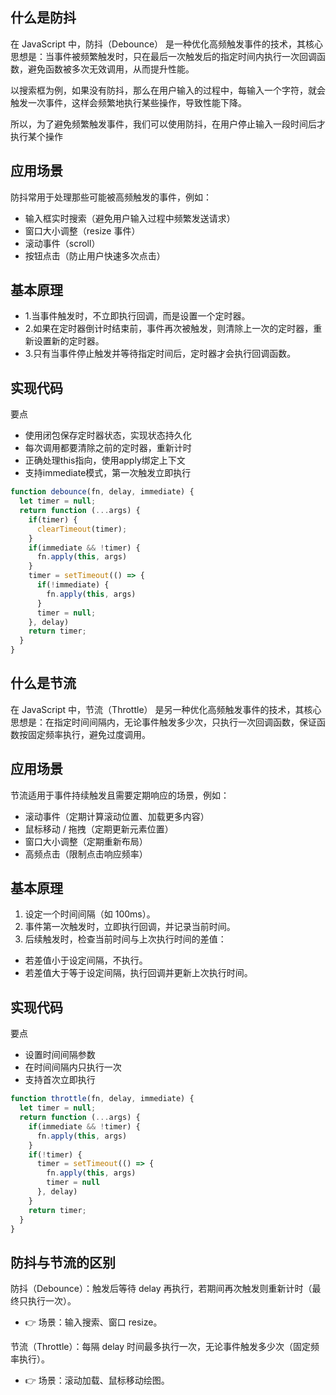 ## 什么是防抖
在 JavaScript 中，防抖（Debounce） 是一种优化高频触发事件的技术，其核心思想是：当事件被频繁触发时，只在最后一次触发后的指定时间内执行一次回调函数，避免函数被多次无效调用，从而提升性能。

以搜索框为例，如果没有防抖，那么在用户输入的过程中，每输入一个字符，就会触发一次事件，这样会频繁地执行某些操作，导致性能下降。

所以，为了避免频繁触发事件，我们可以使用防抖，在用户停止输入一段时间后才执行某个操作

## 应用场景
防抖常用于处理那些可能被高频触发的事件，例如：

- 输入框实时搜索（避免用户输入过程中频繁发送请求）
- 窗口大小调整（resize 事件）
- 滚动事件（scroll）
- 按钮点击（防止用户快速多次点击）

## 基本原理

- 1.当事件触发时，不立即执行回调，而是设置一个定时器。
- 2.如果在定时器倒计时结束前，事件再次被触发，则清除上一次的定时器，重新设置新的定时器。
- 3.只有当事件停止触发并等待指定时间后，定时器才会执行回调函数。


## 实现代码
要点
- 使用闭包保存定时器状态，实现状态持久化
- 每次调用都要清除之前的定时器，重新计时
- 正确处理this指向，使用apply绑定上下文
- 支持immediate模式，第一次触发立即执行


```js
function debounce(fn, delay, immediate) {
  let timer = null;
  return function (...args) { 
    if(timer) {
      clearTimeout(timer);
    }
    if(immediate && !timer) {
      fn.apply(this, args)
    }
    timer = setTimeout(() => {
      if(!immediate) {
        fn.apply(this, args)
      }
      timer = null;
    }, delay)
    return timer;
  }
}
```

## 什么是节流
在 JavaScript 中，节流（Throttle） 是另一种优化高频触发事件的技术，其核心思想是：在指定时间间隔内，无论事件触发多少次，只执行一次回调函数，保证函数按固定频率执行，避免过度调用。

## 应用场景
节流适用于事件持续触发且需要定期响应的场景，例如：

- 滚动事件（定期计算滚动位置、加载更多内容）
- 鼠标移动 / 拖拽（定期更新元素位置）
- 窗口大小调整（定期重新布局）
- 高频点击（限制点击响应频率）

## 基本原理
1. 设定一个时间间隔（如 100ms）。
2. 事件第一次触发时，立即执行回调，并记录当前时间。
3. 后续触发时，检查当前时间与上次执行时间的差值：
- 若差值小于设定间隔，不执行。
- 若差值大于等于设定间隔，执行回调并更新上次执行时间。

## 实现代码
要点
- 设置时间间隔参数
- 在时间间隔内只执行一次
- 支持首次立即执行

```js
function throttle(fn, delay, immediate) {
  let timer = null;
  return function (...args) {
    if(immediate && !timer) {
      fn.apply(this, args)
    }
    if(!timer) {
      timer = setTimeout(() => {
        fn.apply(this, args)
        timer = null
      }, delay)
    }
    return timer;
  }
}
```


## 防抖与节流的区别
防抖（Debounce）：触发后等待 delay 再执行，若期间再次触发则重新计时（最终只执行一次）。
- 👉 场景：输入搜索、窗口 resize。

节流（Throttle）：每隔 delay 时间最多执行一次，无论事件触发多少次（固定频率执行）。
- 👉 场景：滚动加载、鼠标移动绘图。
